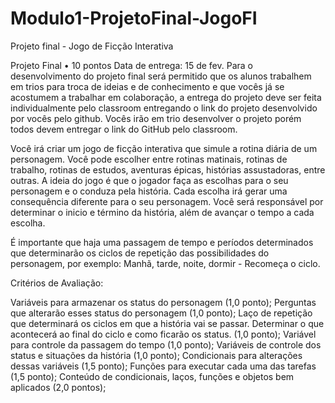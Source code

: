 # Modulo1-ProjetoFinal-JogoFI
Projeto final - Jogo de Ficção Interativa

Projeto Final
•
10 pontos
Data de entrega: 15 de fev.
Para o desenvolvimento do projeto final será permitido que os alunos trabalhem em trios para troca de ideias e de conhecimento e que vocês já se acostumem a trabalhar em colaboração, a entrega do projeto deve ser feita individualmente pelo classroom entregando o link do projeto desenvolvido por vocês pelo github. Vocês irão em trio desenvolver o projeto porém todos devem entregar o link do GitHub pelo classroom.

Você irá criar um jogo de ficção interativa que simule a rotina diária de um personagem. Você pode escolher entre rotinas matinais, rotinas de trabalho, rotinas de estudos, aventuras épicas, histórias assustadoras, entre outras. A ideia do jogo é que o jogador faça as escolhas para o seu personagem e o conduza pela história. Cada escolha irá gerar uma consequência diferente para o seu personagem. Você será responsável por determinar o inicio e término da história, além de avançar o tempo a cada escolha.

É importante que haja uma passagem de tempo e períodos determinados que determinarão os ciclos de repetição das possibilidades do personagem, por exemplo: Manhã, tarde, noite, dormir - Recomeça o ciclo.


Critérios de Avaliação:


Variáveis para armazenar os status do personagem (1,0 ponto);
Perguntas que alterarão esses status do personagem (1,0 ponto);
Laço de repetição que determinará os ciclos em que a história vai se passar. Determinar o que acontecerá ao final do ciclo e como ficarão os status. (1,0 ponto);
Variável para controle da passagem do tempo (1,0 ponto);
Variáveis de controle dos status e situações da história (1,0 ponto);
Condicionais para alterações dessas variáveis (1,5 ponto);
Funções para executar cada uma das tarefas (1,5 ponto);
Conteúdo de condicionais, laços, funções e objetos bem aplicados (2,0 pontos);
